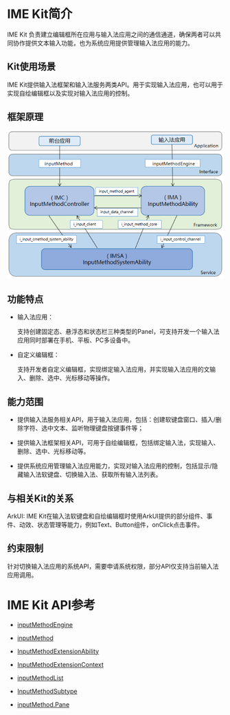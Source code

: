 # IME Kit简介

IME Kit 负责建立编辑框所在应用与输入法应用之间的通信通道，确保两者可以共同协作提供文本输入功能，也为系统应用提供管理输入法应用的能力。


## Kit使用场景

IME Kit提供输入法框架和输入法服务两类API。用于实现输入法应用，也可以用于实现自绘编辑框以及实现对输入法应用的控制。


## 框架原理

![输入法框架子系统架构图](./figures/输入法框架子系统框架原理图.PNG)

## 功能特点

- 输入法应用：

  支持创建固定态、悬浮态和状态栏三种类型的Panel，可支持开发一个输入法应用同时部署在手机、平板、PC多设备中。

- 自定义编辑框：

  支持开发者自定义编辑框，实现绑定输入法应用，并实现输入法应用的文输入、删除、选中、光标移动等操作。


## 能力范围

- 提供输入法服务相关API，用于输入法应用，包括：创建软键盘窗口、插入/删除字符、选中文本、监听物理键盘按键事件等；

- 提供输入法框架相关API，可用于自绘编辑框，包括绑定输入法，实现输入、删除、选中、光标移动等。

- 提供系统应用管理输入法应用能力，实现对输入法应用的控制，包括显示/隐藏输入法软键盘、切换输入法、获取所有输入法列表。


## 与相关Kit的关系

ArkUI: IME Kit在输入法软键盘和自绘编辑框时使用ArkUI提供的部分组件、事件、动效、状态管理等能力，例如Text、Button组件，onClick点击事件。


## 约束限制

针对切换输入法应用的系统API，需要申请系统权限，部分API仅支持当前输入法应用调用。


# IME Kit API参考

- [inputMethodEngine](../reference/apis/js-apis-inputmethodengine.md)

- [inputMethod](../reference/apis/js-apis-inputmethod.md)

- [InputMethodExtensionAbility](../reference/apis/js-apis-inputmethod-extension-ability.md)

- [InputMethodExtensionContext](../reference/apis/js-apis-inputmethod-extension-context.md)

- [inputMethodList](../reference/apis/js-apis-inputmethodlist.md)

- [InputMethodSubtype](../reference/apis/js-apis-inputmethod-subtype.md)

- [inputMethod.Pane](../reference/apis/js-apis-inputmethod-panel.md)